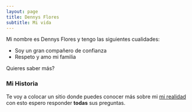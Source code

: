 ```yaml
---
layout: page
title: Dennys Flores
subtitle: Mi vida
---
```


Mi nombre es Dennys Flores y tengo las siguientes cualidades:

- Soy un gran compañero de confianza
- Respeto y amo mi familia

Quieres saber más?

### Mi Historia

Te voy a colocar un sitio donde puedes conocer más sobre mi [mi realidad](https://view.genial.ly/5f066e2d285add0d71b1ab90/horizontal-infographic-diagrams-autografo-social) con esto espero responder **todas** sus preguntas.
